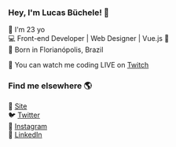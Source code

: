 ### Hey, I'm Lucas Büchele! 👋


:small_blue_diamond: I'm 23 yo <br>
:computer: Front-end Developer | Web Designer | Vue.js :green_heart: <br>
:small_orange_diamond: Born in Florianópolis, Brazil <br>


:purple_heart: You can watch me coding LIVE on [Twitch](https://www.twitch.tv/lucasbuchele) <br>
<!-- :movie_camera: and soon you will also be able to follow [YouTube](https://www.twitch.tv/lucasbuchele) <br> -->

### Find me elsewhere 🌎

🚀 [Site](https://lucasbuchele.com) <br>
🐦 [Twitter](https://twitter.com/lucasbuchele) <br>
📸 [Instagram](https://instagram.com/lucasbuchele) <br>
💼 [LinkedIn](https://www.linkedin.com/in/lucas-buchele/) <br>
